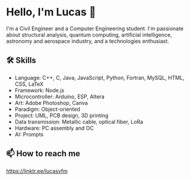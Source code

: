 # Hello, I'm Lucas 👋

I'm a Civil Engineer and a Computer Engineering student. I'm passionate about structural analysis, quantum computing, artificial intelligence, astronomy and aerospace industry, and a technologies enthusiast.

## 🛠 Skills
- Language: C++, C, Java, JavaScript, Python, Fortran, MySQL, HTML, CSS, LaTeX
- Framework: Node.js
- Microcontroller: Arduino, ESP, Altera
- Art: Adobe Photoshop, Canva
- Paradigm: Object-oriented
- Project: UML, PCB design, 3D printing
- Data transmission: Metallic cable, optical fiber, LoRa
- Hardware: PC assembly and OC
- AI: Prompts

## 📫 How to reach me
https://linktr.ee/lucasyfm

<!--
**iLukSbr/iLukSbr** is a ✨ _special_ ✨ repository because its `README.md` (this file) appears on your GitHub profile.

Here are some ideas to get you started:

- 🔭 I’m currently working on ...
- 🌱 I’m currently learning ...
- 👯 I’m looking to collaborate on ...
- 🤔 I’m looking for help with ...
- 💬 Ask me about ...
- 📫 How to reach me: ...
- 😄 Pronouns: ...
- ⚡ Fun fact: ...
-->
